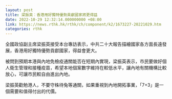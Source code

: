 ```yaml
---
layout: post
title: 梁振英︰香港用好獨特優勢貢獻國家將更得益
date: 2022-10-29 12:32:14.000000000 +08:00
link: https://news.rthk.hk/rthk/ch/component/k2/1673227-20221029.htm
categories: rthk
---
```


全國政協副主席梁振英接受本台專訪表示，中共二十大報告描繪國家各方面長遠發展，香港用好獨特優勢貢獻國家，得益會更大。

被問到預期本港與內地免檢疫通關能否在短期內實現，梁振英表示，市民要做好個人衛生管理和接種疫苗，希望本地個案數字維持在較低水平，讓內地有關機構比較放心，可讓市民較自由進出內地。

梁振英勸勉港人，不要守株待兔等通關，如果重視到內地開拓事業，「7+3」是一個需要和值得付出的代價。
